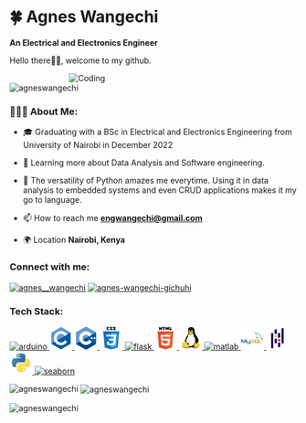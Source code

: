 # 🍀️ Agnes Wangechi
**An Electrical and Electronics Engineer**

Hello there👋🏿️, welcome to my github. 

<p align="left">
<img align="right" alt="Coding" width="400" src="https://camo.githubusercontent.com/47e358432b88d0ffdc582cfee1c637cfa07414d43dc78333d8b1da085f404dba/68747470733a2f2f6d656469612e67697068792e636f6d2f6d656469612f6a49675866346867624843654b69587076742f67697068792e676966">
<p align="left"> <img src="https://komarev.com/ghpvc/?username=agneswangechi&label=Profile%20views&color=0e75b6&style=flat" alt="agneswangechi" /> </p>


<h3 align="left">👩🏿‍🦱️ About Me:</h3>

- 🎓️ Graduating with a BSc in Electrical and Electronics Engineering from University of Nairobi in December 2022

- 🤔️ Learning more about Data Analysis and Software engineering.

- 💬 The versatility of Python amazes me everytime. Using it in data analysis to embedded systems and even CRUD applications makes it my go to language.

- 📫 How to reach me **engwangechi@gmail.com**

- 🌍️ Location **Nairobi, Kenya**

<h3 align="left">Connect with me:</h3>

<a href="https://twitter.com/agnes__wangechi" target="blank"><img align="center" src="https://raw.githubusercontent.com/rahuldkjain/github-profile-readme-generator/master/src/images/icons/Social/twitter.svg" alt="agnes__wangechi" height="30" width="40" /></a>
<a href="https://linkedin.com/in/agnes-wangechi-gichuhi" target="blank"><img align="center" src="https://raw.githubusercontent.com/rahuldkjain/github-profile-readme-generator/master/src/images/icons/Social/linked-in-alt.svg" alt="agnes-wangechi-gichuhi" height="30" width="40" /></a>
</p>

<h3 align="left">Tech Stack:</h3>
<p align="left"> <a href="https://www.arduino.cc/" target="_blank" rel="noreferrer"> <img src="https://cdn.worldvectorlogo.com/logos/arduino-1.svg" alt="arduino" width="40" height="40"/> </a> <a href="https://www.cprogramming.com/" target="_blank" rel="noreferrer"> <img src="https://raw.githubusercontent.com/devicons/devicon/master/icons/c/c-original.svg" alt="c" width="40" height="40"/> </a> <a href="https://www.w3schools.com/cpp/" target="_blank" rel="noreferrer"> <img src="https://raw.githubusercontent.com/devicons/devicon/master/icons/cplusplus/cplusplus-original.svg" alt="cplusplus" width="40" height="40"/> </a> <a href="https://www.w3schools.com/css/" target="_blank" rel="noreferrer"> <img src="https://raw.githubusercontent.com/devicons/devicon/master/icons/css3/css3-original-wordmark.svg" alt="css3" width="40" height="40"/> </a> <a href="https://flask.palletsprojects.com/" target="_blank" rel="noreferrer"> <img src="https://www.vectorlogo.zone/logos/pocoo_flask/pocoo_flask-icon.svg" alt="flask" width="40" height="40"/> </a> <a href="https://www.w3.org/html/" target="_blank" rel="noreferrer"> <img src="https://raw.githubusercontent.com/devicons/devicon/master/icons/html5/html5-original-wordmark.svg" alt="html5" width="40" height="40"/> </a> <a href="https://www.linux.org/" target="_blank" rel="noreferrer"> <img src="https://raw.githubusercontent.com/devicons/devicon/master/icons/linux/linux-original.svg" alt="linux" width="40" height="40"/> </a> <a href="https://www.mathworks.com/" target="_blank" rel="noreferrer"> <img src="https://upload.wikimedia.org/wikipedia/commons/2/21/Matlab_Logo.png" alt="matlab" width="40" height="40"/> </a> <a href="https://www.mysql.com/" target="_blank" rel="noreferrer"> <img src="https://raw.githubusercontent.com/devicons/devicon/master/icons/mysql/mysql-original-wordmark.svg" alt="mysql" width="40" height="40"/> </a> <a href="https://pandas.pydata.org/" target="_blank" rel="noreferrer"> <img src="https://raw.githubusercontent.com/devicons/devicon/2ae2a900d2f041da66e950e4d48052658d850630/icons/pandas/pandas-original.svg" alt="pandas" width="40" height="40"/> </a> <a href="https://www.python.org" target="_blank" rel="noreferrer"> <img src="https://raw.githubusercontent.com/devicons/devicon/master/icons/python/python-original.svg" alt="python" width="40" height="40"/> </a> <a href="https://seaborn.pydata.org/" target="_blank" rel="noreferrer"> <img src="https://seaborn.pydata.org/_images/logo-mark-lightbg.svg" alt="seaborn" width="40" height="40"/> </a> </p>

<p><img align="left" src="https://github-readme-stats.vercel.app/api/top-langs?username=agneswangechi&show_icons=true&locale=en&layout=compact" alt="agneswangechi" /></p>

<p>&nbsp;<img align="center" src="https://github-readme-stats.vercel.app/api?username=agneswangechi&show_icons=true&locale=en" alt="agneswangechi" /></p>

<p><img align="center" src="https://github-readme-streak-stats.herokuapp.com/?user=agneswangechi&" alt="agneswangechi" /></p>



